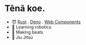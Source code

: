 # Tēnā koe.

- :smiling_imp: [Rust](https://www.rust-lang.org/) . [Deno](https://deno.land/) . [Web Components](https://developer.mozilla.org/en-US/docs/Web/Web_Components)
- :space_invader: Learning robotics
- :musical_keyboard: Making beats
- :martial_arts_uniform: Jiu Jitsu
